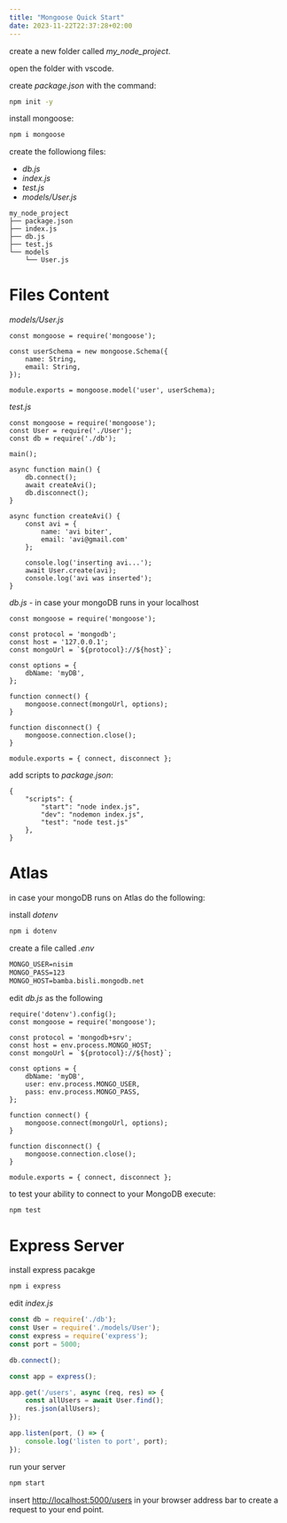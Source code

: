 ```yaml
---
title: "Mongoose Quick Start"
date: 2023-11-22T22:37:28+02:00
---
```


create a new folder called *my_node_project*.

open the folder with vscode.

create *package.json* with the command:

```sh
npm init -y
```

install mongoose:

```sh
npm i mongoose
```

create the followiong files:

* *db.js*
* *index.js*
* *test.js*
* *models/User.js*

```fs-tree
my_node_project
├── package.json
├── index.js
├── db.js
├── test.js
└── models
    └── User.js
```

# Files Content

*models/User.js*

```javascript{linenos=true}
const mongoose = require('mongoose');

const userSchema = new mongoose.Schema({
	name: String,
	email: String,
});

module.exports = mongoose.model('user', userSchema);
```

*test.js*

```javascript{linenos=true}
const mongoose = require('mongoose');
const User = require('./User');
const db = require('./db');

main();

async function main() {
	db.connect();
	await createAvi();
	db.disconnect();
}

async function createAvi() {
	const avi = {
		name: 'avi biter',
		email: 'avi@gmail.com'
	};

	console.log('inserting avi...');
	await User.create(avi);
	console.log('avi was inserted');
}
```

*db.js* - in case your mongoDB runs in your localhost

```javascript{linenos=true}
const mongoose = require('mongoose');

const protocol = 'mongodb';
const host = '127.0.0.1';
const mongoUrl = `${protocol}://${host}`;

const options = {
    dbName: 'myDB',
};

function connect() {
    mongoose.connect(mongoUrl, options);
}

function disconnect() {
    mongoose.connection.close();
}

module.exports = { connect, disconnect };
```

add scripts to *package.json*:

```json{linenos=true}
{
	"scripts": {
		"start": "node index.js",
		"dev": "nodemon index.js",
		"test": "node test.js"
	},
}
```

# Atlas

in case your mongoDB runs on Atlas do the following:

install *dotenv*

```sh
npm i dotenv
```

create a file called *.env*

```txt
MONGO_USER=nisim
MONGO_PASS=123
MONGO_HOST=bamba.bisli.mongodb.net
```

edit *db.js* as the following

```javascript{linenos=true,hl_lines=[1,"4-5","10-11"]}
require('dotenv').config();
const mongoose = require('mongoose');

const protocol = 'mongodb+srv';
const host = env.process.MONGO_HOST;
const mongoUrl = `${protocol}://${host}`;

const options = {
    dbName: 'myDB',
    user: env.process.MONGO_USER,
    pass: env.process.MONGO_PASS,
};

function connect() {
    mongoose.connect(mongoUrl, options);
}

function disconnect() {
    mongoose.connection.close();
}

module.exports = { connect, disconnect };
```

to test your ability to connect to your MongoDB execute:

```sh
npm test
```

# Express Server

install express pacakge

```sh
npm i express
```

edit *index.js*

```javascript {linenos=true}
const db = require('./db');
const User = require('./models/User');
const express = require('express');
const port = 5000;

db.connect();

const app = express();

app.get('/users', async (req, res) => {
	const allUsers = await User.find();
	res.json(allUsers);
});

app.listen(port, () => {
    console.log('listen to port', port);
});
```

run your server

```sh
npm start
```

insert
[http://localhost:5000/users](http://localhost:5000/users)
in your browser address bar to create a request to your end point.
